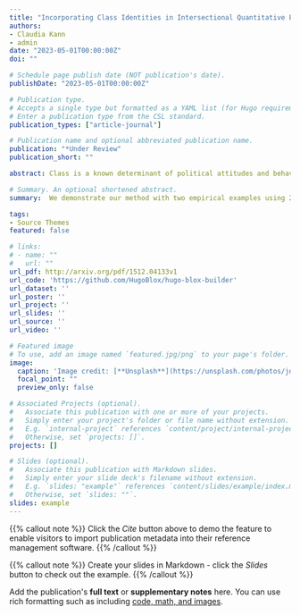 ```yaml
---
title: "Incorporating Class Identities in Intersectional Quantitative Political Attitudes Research"
authors:
- Claudia Kann
- admin
date: "2023-05-01T00:00:00Z"
doi: ""

# Schedule page publish date (NOT publication's date).
publishDate: "2023-05-01T00:00:00Z"

# Publication type.
# Accepts a single type but formatted as a YAML list (for Hugo requirements).
# Enter a publication type from the CSL standard.
publication_types: ["article-journal"]

# Publication name and optional abbreviated publication name.
publication: "*Under Review"
publication_short: ""

abstract: Class is a known determinant of political attitudes and behaviors, yet it is often overlooked in quantitative intersectional research due to challenges in operationalization. This oversight stems from two main issues, inconsistent definitions of class in survey instruments and sparse data. In this paper, we propose defining class as a context-dependent latent variable, estimated through mixture models. Traditional methods typically isolate a single socioeconomic status (SES) or subjective social status (SSS) measure as an independent variable, but mixture models integrate multiple facets of SES and SSS, identifying the component of class most pertinent the political outcome being studied. Coupled with intersectional approaches like Bayesian Multilevel Models, this framework allows for a more comprehensive representation of relevant identities in data sparse environments. We demonstrate our method with two empirical examples using 2020 American National Election Studies data, showing that the significance of SES or SSS elements varies depending on the outcome. Our results also indicate that not accounting for class in intersectional modeling leads to biased estimates. We recommend a more detailed approach such as mixture models to asses class alongside race and gender in quantitative analyses based on our findings.

# Summary. An optional shortened abstract.
summary:  We demonstrate our method with two empirical examples using 2020 American National Election Studies data, showing that the significance of SES or SSS elements varies depending on the outcome.

tags:
- Source Themes
featured: false

# links:
# - name: ""
#   url: ""
url_pdf: http://arxiv.org/pdf/1512.04133v1
url_code: 'https://github.com/HugoBlox/hugo-blox-builder'
url_dataset: ''
url_poster: ''
url_project: ''
url_slides: ''
url_source: ''
url_video: ''

# Featured image
# To use, add an image named `featured.jpg/png` to your page's folder. 
image:
  caption: 'Image credit: [**Unsplash**](https://unsplash.com/photos/jdD8gXaTZsc)'
  focal_point: ""
  preview_only: false

# Associated Projects (optional).
#   Associate this publication with one or more of your projects.
#   Simply enter your project's folder or file name without extension.
#   E.g. `internal-project` references `content/project/internal-project/index.md`.
#   Otherwise, set `projects: []`.
projects: []

# Slides (optional).
#   Associate this publication with Markdown slides.
#   Simply enter your slide deck's filename without extension.
#   E.g. `slides: "example"` references `content/slides/example/index.md`.
#   Otherwise, set `slides: ""`.
slides: example
---
```


{{% callout note %}}
Click the *Cite* button above to demo the feature to enable visitors to import publication metadata into their reference management software.
{{% /callout %}}

{{% callout note %}}
Create your slides in Markdown - click the *Slides* button to check out the example.
{{% /callout %}}

Add the publication's **full text** or **supplementary notes** here. You can use rich formatting such as including [code, math, and images](https://docs.hugoblox.com/content/writing-markdown-latex/).
